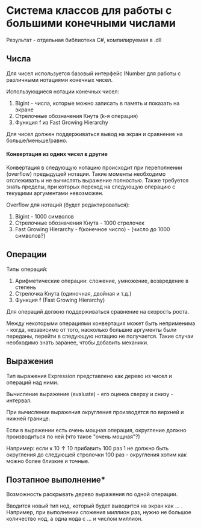 # Система классов для работы с большими конечными числами
Результат - отдельная библиотека C#, компилируемая в .dll

## Числа 

Для чисел используется базовый интерфейс INumber для работы с различными нотациями конечных чисел.

Использующиеся нотации конечных чисел:
1. Bigint - числа, которые можно записать в память и показать на экране
2. Стрелочные обозначения Кнута (k-я операция)
3. Функция f из Fast Growing Hierarchy

Для чисел должен поддерживаться вывод на экран и сравнение на больше/меньше/равно.

#### Конвертация из одних чисел в другие
Конвертация в следующую нотацию происходит при переполнении (overflow) предыдущей нотации. 
Такие моменты необходимо отслеживать и не вычислять выражение полностью.
Также требуется знать пределы, при которых переход на следующую операцию с текущими аргументами невозможен.

Overflow для нотаций (будет редактироваться):

1. Bigint - 1000 символов
2. Стрелочные обозначения Кнута - 1000 стрелочек
3. Fast Growing Hierarchy - f(конечное число) - (число до 1000 символов?)

## Операции

Типы операций:
1. Арифметические операции: сложение, умножение, возвредение в степень
2. Стрелочка Кнута (одиночная, двойная и т.д.)
3. Функция f (Fast Growing Hierarchy)

Для операций должно поддерживаться сравнение на скорость роста.

Между некоторыми операциями конвертация может быть неприменима - когда, независимо от того, насколько большие аргументы были переданы, перейти в следующую нотацию не получается.
Такие случаи необходимо знать заранее, чтобы добавить механики.

## Выражения

Тип выражения Expression представлено как дерево из чисел и операций над ними.

Вычисление выражение (evaluate) - его оценка сверху и снизу - интервал.

При вычислении выражения округления производятся по верхней и нижней границе.

Если в выражении есть очень мощная операция, округление должно производиться по ней (что такое "очень мощная"?)

Например: если к $10\uparrow10$ прибавить 100 раз 1 не должно быть округления до следующей стролочки 100 раз - округления хотим как можно более близкие и точные.

## Поэтапное выполнение*

Возможность раскрывать дерево выражения по одной операции.

Вводится новый тип нод, который будет выводится на экран как ... .
Например, при выполнении сложения миллион раз, нужно не большое количество нод, а одна нода с ... и числом миллион.
